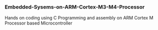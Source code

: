 ### Embedded-Sysems-on-ARM-Cortex-M3-M4-Processor

 
Hands on coding using C Programming and assembly on ARM Cortex M Processor based Microcontroller
